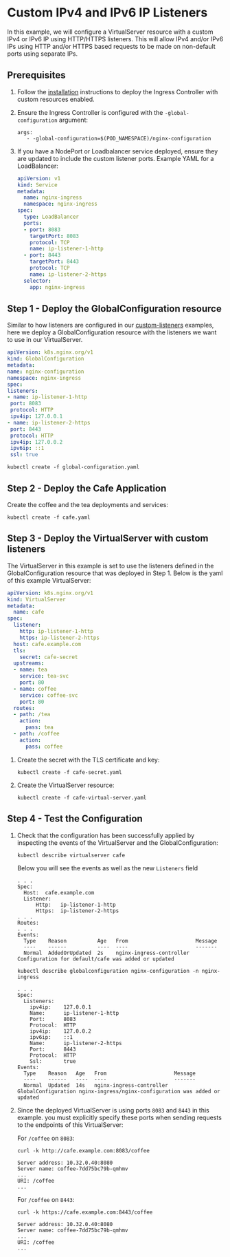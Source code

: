 # Custom IPv4 and IPv6 IP Listeners

In this example, we will configure a VirtualServer resource with a custom IPv4 or IPv6 IP using HTTP/HTTPS listeners.
This will allow IPv4 and/or IPv6 IPs using HTTP and/or HTTPS based requests to be made on non-default ports using separate IPs.

## Prerequisites

1. Follow the [installation](https://docs.nginx.com/nginx-ingress-controller/installation/installation-with-manifests/)
   instructions to deploy the Ingress Controller with custom resources enabled.
2. Ensure the Ingress Controller is configured with the `-global-configuration` argument:

   ```console
   args:
      - -global-configuration=$(POD_NAMESPACE)/nginx-configuration
   ```

3. If you have a NodePort or Loadbalancer service deployed, ensure they are updated to include the custom listener ports.
Example YAML for a LoadBalancer:

   ```yaml
   apiVersion: v1
   kind: Service
   metadata:
     name: nginx-ingress
     namespace: nginx-ingress
   spec:
     type: LoadBalancer
     ports:
     - port: 8083
       targetPort: 8083
       protocol: TCP
       name: ip-listener-1-http
     - port: 8443
       targetPort: 8443
       protocol: TCP
       name: ip-listener-2-https
     selector:
       app: nginx-ingress
   ```

## Step 1 - Deploy the GlobalConfiguration resource

Similar to how listeners are configured in our [custom-listeners](../../custom-listeners) examples,
here we deploy a GlobalConfiguration resource with the listeners we want to use in our VirtualServer.

   ```yaml
apiVersion: k8s.nginx.org/v1
kind: GlobalConfiguration
metadata:
  name: nginx-configuration
  namespace: nginx-ingress
spec:
  listeners:
  - name: ip-listener-1-http
    port: 8083
    protocol: HTTP
    ipv4ip: 127.0.0.1
  - name: ip-listener-2-https
    port: 8443
    protocol: HTTP
    ipv4ip: 127.0.0.2
    ipv6ip: ::1
    ssl: true
   ```

   ```console
   kubectl create -f global-configuration.yaml
   ```

## Step 2 - Deploy the Cafe Application

Create the coffee and the tea deployments and services:

   ```console
   kubectl create -f cafe.yaml
   ```

## Step 3 - Deploy the VirtualServer with custom listeners

The VirtualServer in this example is set to use the listeners defined in the GlobalConfiguration resource
that was deployed in Step 1. Below is the yaml of this example VirtualServer:

   ```yaml
   apiVersion: k8s.nginx.org/v1
   kind: VirtualServer
   metadata:
     name: cafe
   spec:
     listener:
       http: ip-listener-1-http
       https: ip-listener-2-https
     host: cafe.example.com
     tls:
       secret: cafe-secret
     upstreams:
     - name: tea
       service: tea-svc
       port: 80
     - name: coffee
       service: coffee-svc
       port: 80
     routes:
     - path: /tea
       action:
         pass: tea
     - path: /coffee
       action:
         pass: coffee
   ```

1. Create the secret with the TLS certificate and key:

    ```console
    kubectl create -f cafe-secret.yaml
    ```

2. Create the VirtualServer resource:

    ```console
    kubectl create -f cafe-virtual-server.yaml
    ```

## Step 4 - Test the Configuration

1. Check that the configuration has been successfully applied by inspecting the events of the VirtualServer and the GlobalConfiguration:

    ```console
    kubectl describe virtualserver cafe
    ```

    Below you will see the events as well as the new `Listeners` field

    ```console
    . . .
    Spec:
      Host:  cafe.example.com
      Listener:
          Http:   ip-listener-1-http
          Https:  ip-listener-2-https
    . . .
    Routes:
    . . .
    Events:
      Type    Reason          Age   From                      Message
      ----    ------          ----  ----                      -------
      Normal  AddedOrUpdated  2s    nginx-ingress-controller  Configuration for default/cafe was added or updated
    ```

    ```console
    kubectl describe globalconfiguration nginx-configuration -n nginx-ingress
    ```

    ```console
    . . .
    Spec:
      Listeners:
        ipv4ip:    127.0.0.1
        Name:      ip-listener-1-http
        Port:      8083
        Protocol:  HTTP
        ipv4ip:    127.0.0.2
        ipv6ip:    ::1
        Name:      ip-listener-2-https
        Port:      8443
        Protocol:  HTTP
        Ssl:       true
    Events:
      Type    Reason   Age   From                      Message
      ----    ------   ----  ----                      -------
      Normal  Updated  14s   nginx-ingress-controller  GlobalConfiguration nginx-ingress/nginx-configuration was added or updated
    ```

2. Since the deployed VirtualServer is using ports `8083` and `8443` in this example. you must explicitly specify these ports
when sending requests to the endpoints of this VirtualServer:

   For `/coffee` on `8083`:

    ```console
    curl -k http://cafe.example.com:8083/coffee
    ```

    ```text
    Server address: 10.32.0.40:8080
    Server name: coffee-7dd75bc79b-qmhmv
    ...
    URI: /coffee
    ...
    ```

   For `/coffee` on `8443`:

    ```console
    curl -k https://cafe.example.com:8443/coffee
    ```

    ```text
    Server address: 10.32.0.40:8080
    Server name: coffee-7dd75bc79b-qmhmv
    ...
    URI: /coffee
    ...
    ```

